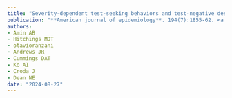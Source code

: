 ```yaml
---
title: "Severity-dependent test-seeking behaviors and test-negative designs: impact on estimated vaccine effectiveness and utility of analytic and design choices"
publication: "**American journal of epidemiology**. 194(7):1855-62. <a href='https://doi.org/10.1093/aje/kwae303' target='_blank' rel='noopener noreferrer'>10.1093/aje/kwae303</a>"
authors:
- Amin AB
- Hitchings MDT
- otavioranzani
- Andrews JR
- Cummings DAT
- Ko AI
- Croda J
- Dean NE
date: "2024-08-27"
---
```

